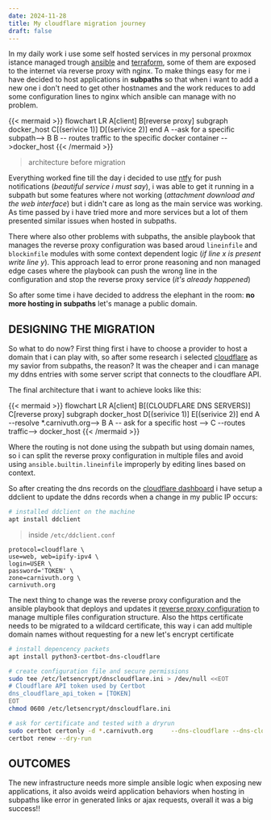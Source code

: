 ```yaml
---
date: 2024-11-28
title: My cloudflare migration journey
draft: false
---
```


In my daily work i use some self hosted services in my personal proxmox istance managed trough [ansible](https://docs.ansible.com/ansible/latest/index.html) and [terraform](https://www.terraform.io/), some of them are exposed to the internet via reverse proxy with nginx.
To make things easy for me i have decided to host applications in **subpaths** so that when i want to add a new one i don't need to get other hostnames and the work reduces to add some configuration lines to nginx which ansible can manage with no problem.

{{< mermaid >}}
flowchart LR
A[client]
B[reverse proxy]
subgraph docker_host
C[(serivice 1)]
D[(serivice 2)]
end
A --ask for a specific subpath--> B
B -- routes traffic to the specific docker container -->docker_host
{{< /mermaid >}}
> architecture before migration

Everything worked fine till the day i decided to use [ntfy](https://ntfy.sh/) for push notifications (*beautiful service i must say*), i was able to get it running in a subpath but some features where not working (*attachment download and the web interface*) but i didn't care as long as the main service was working. As time passed by i have tried more and more services but a lot of them presented similar issues when hosted in subpaths.

There where also other problems with subpaths, the ansible playbook that manages the reverse proxy configuration was based aroud `lineinfile` and `blockinfile` modules with some context dependent logic (*if line x is present write line y*). This approach lead to error prone reasoning and non managed edge cases where the playbook can push the wrong line in the configuration and stop the reverse proxy service (*it's already happened*)

So after some time i have decided to address the elephant in the room: **no more hosting in subpaths** let's manage a public domain.

## DESIGNING THE MIGRATION

So what to do now? First thing first i have to choose a provider to host a domain that i can play with, so after some research i selected [cloudflare](https://www.cloudflare.com) as my savior from subpaths, the reason? It was the cheaper and i can manage my ddns entries with some server script that connects to the cloudflare API.

The final architecture that i want to achieve looks like this:

{{< mermaid >}}
flowchart LR
A[client]
B[(CLOUDFLARE DNS SERVERS)]
C[reverse proxy]
subgraph docker_host
D[(serivice 1)]
E[(serivice 2)]
end
A --resolve *.carnivuth.org--> B
A -- ask for a specific host --> C --routes traffic--> docker_host
{{< /mermaid >}}

Where the routing is not done using the subpath but using domain names, so i can split the reverse proxy configuration in multiple files and avoid using `ansible.builtin.lineinfile` improperly by editing lines based on context.

So after creating the dns records on the [cloudflare dashboard](https://dash.cloudflare.com) i have setup a ddclient to update the ddns records when a change in my public IP occurs:

```bash
# installed ddclient on the machine
apt install ddclient
```

> inside `/etc/ddclient.conf`
```text
protocol=cloudflare \
use=web, web=ipify-ipv4 \
login=USER \
password='TOKEN' \
zone=carnivuth.org \
carnivuth.org
```

The next thing to change was the reverse proxy configuration and the ansible playbook that deploys and updates it [reverse proxy configuration](https://github.com/carnivuth/labcraft/commit/d55f66c80fcf24317873a36613daff72b8add1f8) to manage multiple files configuration structure.
Also the https certificate needs to be migrated to a wildcard certificate, this way i can add multiple domain names without requesting for a new let's encrypt certificate

```bash
# install depencency packets
apt install python3-certbot-dns-cloudflare

# create configuration file and secure permissions
sudo tee /etc/letsencrypt/dnscloudflare.ini > /dev/null <<EOT
# Cloudflare API token used by Certbot
dns_cloudflare_api_token = [TOKEN]
EOT
chmod 0600 /etc/letsencrypt/dnscloudflare.ini

# ask for certificate and tested with a dryrun
sudo certbot certonly -d *.carnivuth.org     --dns-cloudflare --dns-cloudflare-credentials /etc/letsencrypt/dnscloudflare.ini     --post-hook "service nginx reload"     --non-interactive --agree-tos     --email matti200042@gmail.com
certbot renew --dry-run
```

## OUTCOMES

The new infrastructure needs more simple ansible logic when exposing new applications, it also avoids weird application behaviors when hosting in subpaths like error in generated links or ajax requests, overall it was a big success!!
